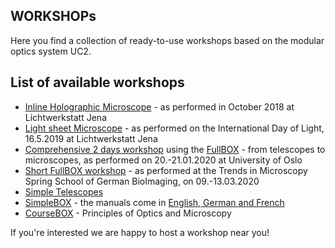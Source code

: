 ## WORKSHOPs
Here you find a collection of ready-to-use workshops based on the modular optics system UC2.

## List of available workshops
* [Inline Holographic Microscope](./INLINE-HOLOGRAMM) - as performed in October 2018 at Lichtwerkstatt Jena
* [Light sheet Microscope](./LIGHTSHEET) - as performed on the International Day of Light, 16.5.2019 at Lichtwerkstatt Jena
* [Comprehensive 2 days workshop](./OSLO) using the [FullBOX](../TheBOX/FullBOX) - from telescopes to microscopes, as performed on 20.-21.01.2020 at University of Oslo
* [Short FullBOX workshop](./TiM2020) - as performed at the Trends in Microscopy Spring School of German BioImaging, on 09.-13.03.2020
* [Simple Telescopes](../APPLICATIONS/AP_SIMPLE-Telescope)
* [SimpleBOX](../TheBOX/SimpleBOX) - the manuals come in [English, German and French](../TheBOX/SimpleBOX/DOCUMENTS)
* [CourseBOX](../TheBOX/CourseBOX) - Principles of Optics and Microscopy


If you're interested we are happy to host a workshop near you!
